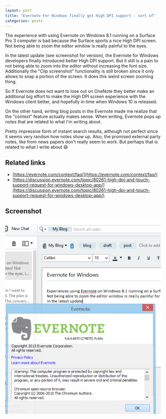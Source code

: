 ```yaml
---
layout: post
title: "Evernote For Windows finally got High DPI support - sort of"
categories: posts
---
```


The experience with using Evernote on Windows 8.1 running on a Surface Pro 3 computer is bad because the Surface sports a nice High DPI screen. Not being able to zoom the editor window is really painful to the eyes.

In the latest update (see screenshot for version), the Evernote for Windows developers finally introduced better High DPI support. But it still is a pain to not being able to zoom into the editor without increasing the font size. Additionally the "Clip screenshot" functionality is still broken since it only allows to snap a portion of the screen. It does this weird screen zooming thing.

So If Evernote does not want to lose out on OneNote they better make an additional big effort to make the High DPI screen experience with the Windows client better, and hopefully in time when Windows 10 is released.

On the other hand, writing blog posts in the Evernote made me realize that the "context" feature actually makes sense. When writing, Evernote pops up notes that are related to what I'm writing about.

Pretty impressive form of instant search results, although not perfect since it seems very random how notes show up. Also, the promised external party notes, like from news papers don't really seem to work. But perhaps that is related to what I write about :smile:

## Related links

- [https://evernote.com/context/faq/](https://evernote.com/context/faq/)
- [https://discussion.evernote.com/topic/80261-high-dpi-and-touch-support-request-for-windows-desktop-app/](https://discussion.evernote.com/topic/80261-high-dpi-and-touch-support-request-for-windows-desktop-app/)

## Screenshot

[![Evernote For Windows About screen shows current version](/images/20150314-EvernoteForWindowsHighDPI001.png)](/images/20150314-EvernoteForWindowsHighDPI001.png)